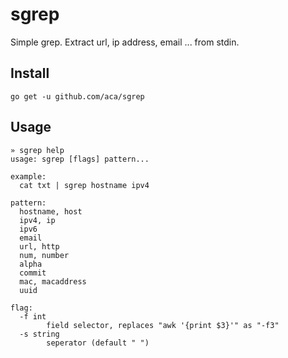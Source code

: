 # sgrep

Simple grep. Extract url, ip address, email ... from stdin.

Install
---
```
go get -u github.com/aca/sgrep
```

Usage
---
```
» sgrep help
usage: sgrep [flags] pattern...

example:
  cat txt | sgrep hostname ipv4

pattern:
  hostname, host
  ipv4, ip
  ipv6
  email
  url, http
  num, number
  alpha
  commit
  mac, macaddress
  uuid

flag:
  -f int
        field selector, replaces "awk '{print $3}'" as "-f3"
  -s string
        seperator (default " ")
```
